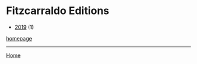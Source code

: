# Fitzcarraldo Editions

  * [2019](./fitzcarraldo-editions-2019.md) (1)

[homepage](https://fitzcarraldoeditions.com/)

----

[Home](../index.md)
